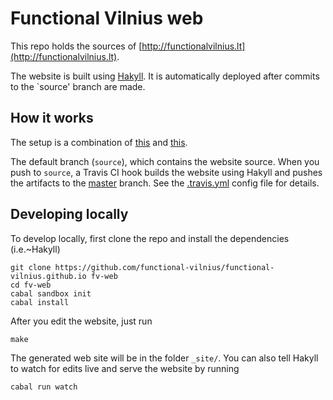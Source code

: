 Functional Vilnius web
======================

This repo holds the sources of [http://functionalvilnius.lt](http://functionalvilnius.lt).

The website is built using [Hakyll](http://jaspervdj.be/hakyll/).
It is automatically deployed after commits to the `source' branch are made.

How it works
------------

The setup is a combination of
[this](https://begriffs.com/posts/2014-08-12-create-static-site-with-hakyll-github.html)
and
[this](http://timbaumann.info/posts/2013-08-04-hakyll-github-and-travis.html).

The default branch (`source`), which contains the website source.
When you push to `source`, a Travis CI hook builds the website using Hakyll
and pushes the artifacts to the
[master](https://github.com/functional-vilnius/functional-vilnius.github.io/tree/master)
branch. See the [.travis.yml](.travis.yml) config file for details.


Developing locally
------------------

To develop locally, first clone the repo and install the dependencies (i.e.~Hakyll)

    git clone https://github.com/functional-vilnius/functional-vilnius.github.io fv-web
    cd fv-web
    cabal sandbox init
    cabal install

After you edit the website, just run

    make

The generated web site will be in the folder `_site/`.
You can also tell Hakyll to watch for edits live and serve the website by running

    cabal run watch
